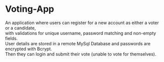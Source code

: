 # Voting-App

An application where users can register for a new account as either a voter or a candidate,
<br> with validations for unique username, password matching and non-empty fields.
<br>User details are stored in a remote MySql Database and passwords are encrypted with Bcrypt.
<br>Then they can login and submit their vote (unable to vote for themselves).
